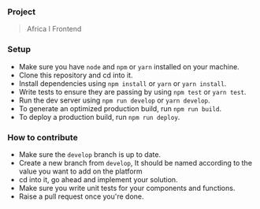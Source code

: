 ### Project

> Africa I Frontend

### Setup

- Make sure you have `node` and `npm` or `yarn` installed on your machine.
- Clone this repository and cd into it.
- Install dependencies using `npm install` or `yarn` or `yarn install`.
- Write tests to ensure they are passing by using `npm test` or `yarn test`.
- Run the dev server using `npm run develop` or `yarn develop`.
- To generate an optimized production build, run `npm run build`.
- To deploy a production build, run `npm run deploy`.

### How to contribute

- Make sure the `develop` branch is up to date.
- Create a new branch from `develop`, It should be named according to the value you want to add on the platform
- cd into it, go ahead and implement your solution.
- Make sure you write unit tests for your components and functions.
- Raise a pull request once you're done.

#
